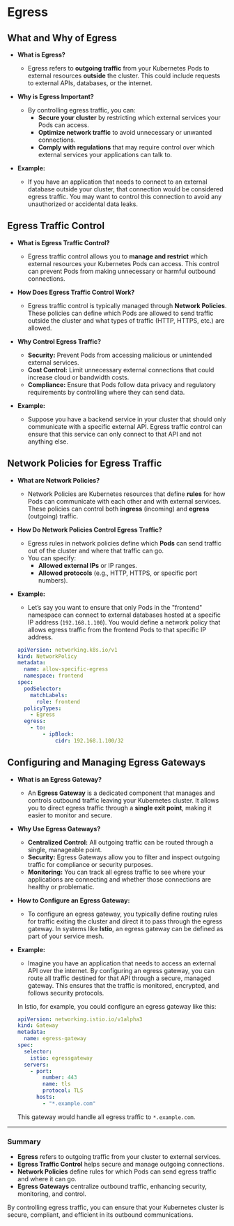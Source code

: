 # **Egress**

## **What and Why of Egress**

- **What is Egress?**
  - Egress refers to **outgoing traffic** from your Kubernetes Pods to external resources **outside** the cluster. This could include requests to external APIs, databases, or the internet.
- **Why is Egress Important?**

  - By controlling egress traffic, you can:
    - **Secure your cluster** by restricting which external services your Pods can access.
    - **Optimize network traffic** to avoid unnecessary or unwanted connections.
    - **Comply with regulations** that may require control over which external services your applications can talk to.

- **Example:**
  - If you have an application that needs to connect to an external database outside your cluster, that connection would be considered egress traffic. You may want to control this connection to avoid any unauthorized or accidental data leaks.

## **Egress Traffic Control**

- **What is Egress Traffic Control?**

  - Egress traffic control allows you to **manage and restrict** which external resources your Kubernetes Pods can access. This control can prevent Pods from making unnecessary or harmful outbound connections.

- **How Does Egress Traffic Control Work?**

  - Egress traffic control is typically managed through **Network Policies**. These policies can define which Pods are allowed to send traffic outside the cluster and what types of traffic (HTTP, HTTPS, etc.) are allowed.

- **Why Control Egress Traffic?**

  - **Security:** Prevent Pods from accessing malicious or unintended external services.
  - **Cost Control:** Limit unnecessary external connections that could increase cloud or bandwidth costs.
  - **Compliance:** Ensure that Pods follow data privacy and regulatory requirements by controlling where they can send data.

- **Example:**
  - Suppose you have a backend service in your cluster that should only communicate with a specific external API. Egress traffic control can ensure that this service can only connect to that API and not anything else.

## **Network Policies for Egress Traffic**

- **What are Network Policies?**

  - Network Policies are Kubernetes resources that define **rules** for how Pods can communicate with each other and with external services. These policies can control both **ingress** (incoming) and **egress** (outgoing) traffic.

- **How Do Network Policies Control Egress Traffic?**
  - Egress rules in network policies define which **Pods** can send traffic out of the cluster and where that traffic can go.
  - You can specify:
    - **Allowed external IPs** or IP ranges.
    - **Allowed protocols** (e.g., HTTP, HTTPS, or specific port numbers).
- **Example:**

  - Let’s say you want to ensure that only Pods in the "frontend" namespace can connect to external databases hosted at a specific IP address (`192.168.1.100`). You would define a network policy that allows egress traffic from the frontend Pods to that specific IP address.

  ```yaml
  apiVersion: networking.k8s.io/v1
  kind: NetworkPolicy
  metadata:
    name: allow-specific-egress
    namespace: frontend
  spec:
    podSelector:
      matchLabels:
        role: frontend
    policyTypes:
      - Egress
    egress:
      - to:
          - ipBlock:
              cidr: 192.168.1.100/32
  ```

## **Configuring and Managing Egress Gateways**

- **What is an Egress Gateway?**
  - An **Egress Gateway** is a dedicated component that manages and controls outbound traffic leaving your Kubernetes cluster. It allows you to direct egress traffic through a **single exit point**, making it easier to monitor and secure.
- **Why Use Egress Gateways?**

  - **Centralized Control:** All outgoing traffic can be routed through a single, manageable point.
  - **Security:** Egress Gateways allow you to filter and inspect outgoing traffic for compliance or security purposes.
  - **Monitoring:** You can track all egress traffic to see where your applications are connecting and whether those connections are healthy or problematic.

- **How to Configure an Egress Gateway:**
  - To configure an egress gateway, you typically define routing rules for traffic exiting the cluster and direct it to pass through the egress gateway. In systems like **Istio**, an egress gateway can be defined as part of your service mesh.
- **Example:**

  - Imagine you have an application that needs to access an external API over the internet. By configuring an egress gateway, you can route all traffic destined for that API through a secure, managed gateway. This ensures that the traffic is monitored, encrypted, and follows security protocols.

  In Istio, for example, you could configure an egress gateway like this:

  ```yaml
  apiVersion: networking.istio.io/v1alpha3
  kind: Gateway
  metadata:
    name: egress-gateway
  spec:
    selector:
      istio: egressgateway
    servers:
      - port:
          number: 443
          name: tls
          protocol: TLS
        hosts:
          - "*.example.com"
  ```

  This gateway would handle all egress traffic to `*.example.com`.

---

### **Summary**

- **Egress** refers to outgoing traffic from your cluster to external services.
- **Egress Traffic Control** helps secure and manage outgoing connections.
- **Network Policies** define rules for which Pods can send egress traffic and where it can go.
- **Egress Gateways** centralize outbound traffic, enhancing security, monitoring, and control.

By controlling egress traffic, you can ensure that your Kubernetes cluster is secure, compliant, and efficient in its outbound communications.

